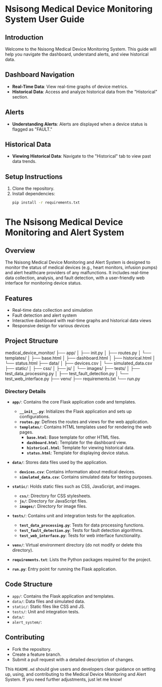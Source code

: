 [//]: # (medical_device_monitor)

[//]: # (web system to monitor the status of medical devices and alert healthcare providers of any malfunctions. live @ medicmonitor.nsisong.com)

[//]: # ()

# Nsisong Medical Device Monitoring System User Guide

## Introduction
Welcome to the Nsisong Medical Device Monitoring System. This guide will help you navigate the dashboard, understand alerts, and view historical data.

## Dashboard Navigation
- **Real-Time Data**: View real-time graphs of device metrics.
- **Historical Data**: Access and analyze historical data from the "Historical" section.

## Alerts
- **Understanding Alerts**: Alerts are displayed when a device status is flagged as "FAULT."

## Historical Data
- **Viewing Historical Data**: Navigate to the "Historical" tab to view past data trends.


## Setup Instructions
1. Clone the repository.
2. Install dependencies:
   ```bash
   pip install -r requirements.txt

# The Nsisong Medical Device Monitoring and Alert System

## Overview

The Nsisong Medical Device Monitoring and Alert System is designed to monitor the status of medical devices (e.g., heart monitors, infusion pumps) and alert healthcare providers of any malfunctions. It includes real-time data collection, analysis, and fault detection, with a user-friendly web interface for monitoring device status.

## Features

- Real-time data collection and simulation
- Fault detection and alert system
- Interactive dashboard with real-time graphs and historical data views
- Responsive design for various devices

## Project Structure

medical_device_monitor/
├── app/
│ ├── init.py
│ ├── routes.py
│ └── templates/
│ ├── base.html
│ ├── dashboard.html
│ ├── historical.html
│ └── status.html
├── data/
│ ├── devices.csv
│ └── simulated_data.csv
├── static/
│ ├── css/
│ ├── js/
│ └── images/
├── tests/
│ ├── test_data_processing.py
│ ├── test_fault_detection.py
│ └── test_web_interface.py
├── venv/
├── requirements.txt
└── run.py


### **Directory Details**

- **`app/`**: Contains the core Flask application code and templates.
  - **`__init__.py`**: Initializes the Flask application and sets up configurations.
  - **`routes.py`**: Defines the routes and views for the web application.
  - **`templates/`**: Contains HTML templates used for rendering the web pages.
    - **`base.html`**: Base template for other HTML files.
    - **`dashboard.html`**: Template for the dashboard view.
    - **`historical.html`**: Template for viewing historical data.
    - **`status.html`**: Template for displaying device status.

- **`data/`**: Stores data files used by the application.
  - **`devices.csv`**: Contains information about medical devices.
  - **`simulated_data.csv`**: Contains simulated data for testing purposes.

- **`static/`**: Holds static files such as CSS, JavaScript, and images.
  - **`css/`**: Directory for CSS stylesheets.
  - **`js/`**: Directory for JavaScript files.
  - **`images/`**: Directory for image files.

- **`tests/`**: Contains unit and integration tests for the application.
  - **`test_data_processing.py`**: Tests for data processing functions.
  - **`test_fault_detection.py`**: Tests for fault detection algorithms.
  - **`test_web_interface.py`**: Tests for web interface functionality.

- **`venv/`**: Virtual environment directory (do not modify or delete this directory).

- **`requirements.txt`**: Lists the Python packages required for the project.

- **`run.py`**: Entry point for running the Flask application.


## Code Structure


- `app/`: Contains the Flask application and templates.
- `data/`: Data files and simulated data.
- `static/`: Static files like CSS and JS.
- `tests/`: Unit and integration tests.
- `data/`: 
- `alert_system/`: 


## Contributing

- Fork the repository.
- Create a feature branch.
- Submit a pull request with a detailed description of changes.


This `README.md` should give users and developers clear guidance on setting up, using, and contributing to the Medical Device Monitoring and Alert System. If you need further adjustments, just let me know!

